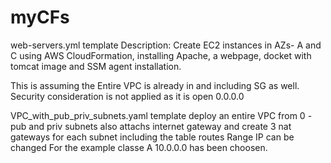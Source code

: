 # myCFs
web-servers.yml template
Description: Create EC2 instances in AZs- A and C using AWS CloudFormation, installing Apache, a webpage, docket with tomcat image and SSM agent installation.

This is assuming the Entire VPC is already in and including SG as well.
Security consideration is not applied as it is open 0.0.0.0

VPC_with_pub_priv_subnets.yaml template
deploy an entire VPC from 0 - pub and priv subnets also attachs internet gateway and create 3 nat gateways for each subnet including the table routes
Range IP can be changed 
For the example classe A 10.0.0.0 has been choosen.
